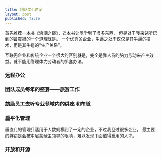 ```yaml
---
title: 团队文化建设
layout: post
published: false
---
```


首先推荐一本书《浪潮之巅》，这本书让我学到了很多东西， 但是对于我来说所悟到的最震撼的一个道理就是。 一个优秀的企业，牛逼之处不仅仅是其牛逼的技术，而是其牛逼的“生产关系”。

互联网企业和传统企业一个很大的区别就是，完全是靠人员的脑力劳动来产生效益。就不能用管理体力劳动者的那套办法。

### 远程办公

### 团队成员每年的盛宴——旅游工作

### 鼓励员工去听专业领域内的讲座 和布道

### 扁平化管理

垂直化的管理只适用于人数规模到了一定的企业，不过我见过很多企业， 最主要的弊病是会被中层蒙蔽主领导的眼睛，难以发现下面值得重用的人才。

### 开放和开源